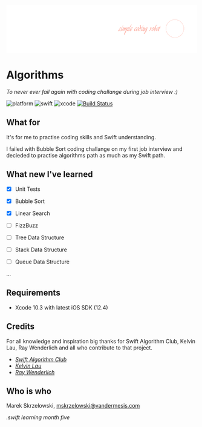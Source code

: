 ![logo](/Demo/logo.png)
# Algorithms

*To never ever fail again with coding challange during job interview :)*

![platform](https://img.shields.io/badge/platform-iOS-green.svg)
![swift](https://img.shields.io/badge/swift-5.0-brightgreen.svg)
![xcode](https://img.shields.io/badge/xcode-11-orange.svg)
[![Build Status](https://travis-ci.org/vandermesis/Algorithms.svg?branch=master)](https://travis-ci.org/vandermesis/Algorithms)

## What for
It's for me to practise coding skills and Swift understanding.

I failed with Bubble Sort coding challange on my first job interview and decieded to practise algorithms path as much as my Swift path.

## What new I've learned

- [x] Unit Tests

- [x] Bubble Sort
- [x] Linear Search
- [ ] FizzBuzz
- [ ] Tree Data Structure
- [ ] Stack Data Structure
- [ ] Queue Data Structure

...

## Requirements
- Xcode 10.3 with latest iOS SDK (12.4)

## Credits

For all knowledge and inspiration big thanks for Swift Algorithm Club, Kelvin Lau, Ray Wenderlich and all who contribute to that project.
- *[Swift Algorithm Club](https://github.com/raywenderlich/swift-algorithm-club)*
- *[Kelvin Lau](https://github.com/kelvinlauKL)*
- *[Ray Wenderlich](https://www.raywenderlich.com)*

## Who is who
Marek Skrzelowski, mskrzelowski@vandermesis.com

*.swift learning month five*
